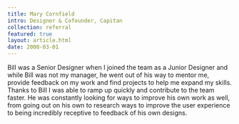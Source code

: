 ```yaml
---
title: Mary Cornfield
intro: Designer & Cofounder, Capitan
collection: referral
featured: true
layout: article.html
date: 2000-03-01
---
```


Bill was a Senior Designer when I joined the team as a Junior Designer and while Bill was not my manager, he went out of his way to mentor me, provide feedback on my work and find projects to help me expand my skills. Thanks to Bill I was able to ramp up quickly and contribute to the team faster. He was constantly looking for ways to improve his own work as well, from going out on his own to research ways to improve the user experience to being incredibly receptive to feedback of his own designs. 